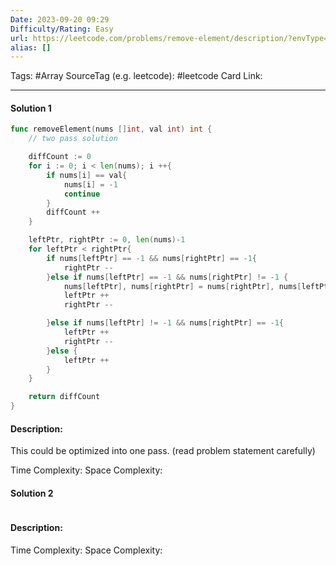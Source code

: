 ```yaml
---
Date: 2023-09-20 09:29
Difficulty/Rating: Easy
url: https://leetcode.com/problems/remove-element/description/?envType=study-plan-v2&envId=top-interview-150
alias: []
---
```

Tags: #Array 
SourceTag (e.g. leetcode): #leetcode
Card Link: 

---
#### Solution 1

```go
func removeElement(nums []int, val int) int {
    // two pass solution

    diffCount := 0
    for i := 0; i < len(nums); i ++{
        if nums[i] == val{
            nums[i] = -1
            continue
        }
        diffCount ++
    }

    leftPtr, rightPtr := 0, len(nums)-1
    for leftPtr < rightPtr{
        if nums[leftPtr] == -1 && nums[rightPtr] == -1{
            rightPtr --
        }else if nums[leftPtr] == -1 && nums[rightPtr] != -1 {
            nums[leftPtr], nums[rightPtr] = nums[rightPtr], nums[leftPtr]
            leftPtr ++
            rightPtr --

        }else if nums[leftPtr] != -1 && nums[rightPtr] == -1{
            leftPtr ++
            rightPtr --
        }else {
            leftPtr ++
        }
    }

    return diffCount
}
```

#### Description:
This could be optimized into one pass. (read problem statement carefully)

Time Complexity:
Space Complexity:


#### Solution 2

```go

```

#### Description:


Time Complexity:
Space Complexity: